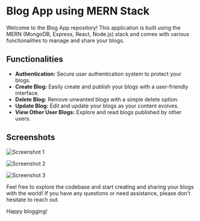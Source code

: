 # Blog App using MERN Stack


Welcome to the Blog App repository! This application is built using the MERN (MongoDB, Express, React, Node.js) stack and comes with various functionalities to manage and share your blogs.

## Functionalities

- **Authentication:** Secure user authentication system to protect your blogs.
- **Create Blog:** Easily create and publish your blogs with a user-friendly interface.
- **Delete Blog:** Remove unwanted blogs with a simple delete option.
- **Update Blog:** Edit and update your blogs as your content evolves.
- **View Other User Blogs:** Explore and read blogs published by other users.

## Screenshots

![Screenshot 1](https://user-images.githubusercontent.com/67452985/172217325-4378400e-60a0-4364-aadb-89e900886a1c.png)

![Screenshot 2](https://user-images.githubusercontent.com/67452985/172217368-76264e6e-8373-484d-9cd0-3af5920754b1.png)

![Screenshot 3](https://user-images.githubusercontent.com/67452985/172217649-238abde0-1b29-40fe-a46e-1b5bb03678c8.png)


Feel free to explore the codebase and start creating and sharing your blogs with the world! If you have any questions or need assistance, please don't hesitate to reach out.

Happy blogging!
